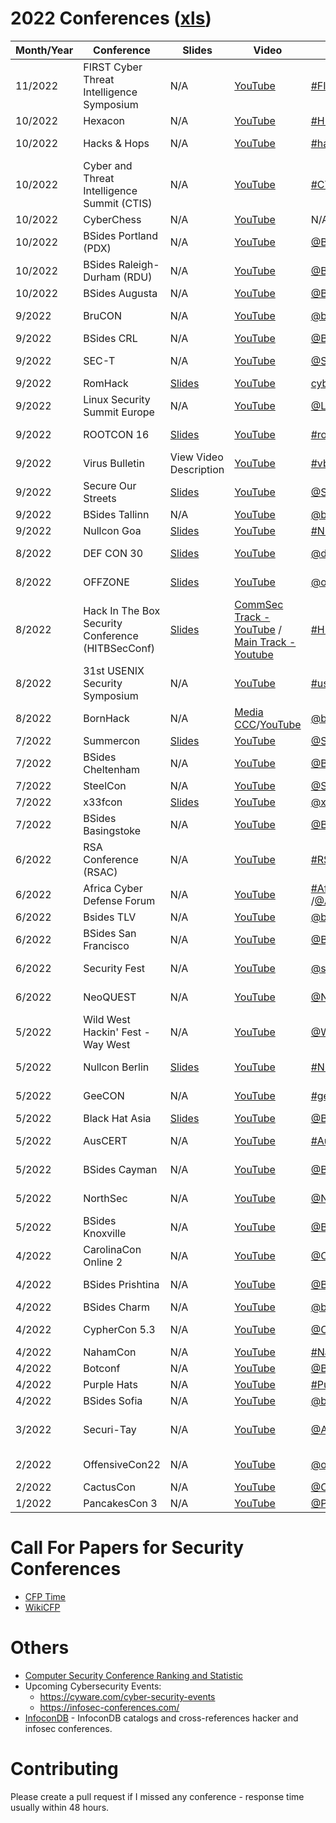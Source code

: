 # 2022 Conferences ([xls](https://docs.google.com/spreadsheets/d/1lp5JRfC1xKYtAAT2X0ghYoLUZFJh4fpdKfrEE2Fk_RE/edit?usp=sharing))

| Month/Year | Conference | Slides | Video | Twitter/Hashtag | Location | Language | Schedule
|---|---|---|---|---|---|---|---|
| 11/2022 |  FIRST Cyber Threat Intelligence Symposium | N/A | [YouTube](https://www.youtube.com/playlist?list=PLBAUUhONOrO_RJVUf_0-BCvY_REqyQ763) | [#FIRSTCTI22](https://twitter.com/hashtag/FIRSTCTI22)/[@FIRSTdotOrg](https://twitter.com/firstdotorg) | Berlin, Germany | English | [Schedule](https://www.first.org/events/symposium/berlin2022/program)
| 10/2022 | Hexacon | N/A | [YouTube](https://www.youtube.com/playlist?list=PLiEHUFG7koLsvukxg6wI1yaXRl_pmh3PZ) | [#HEXACON2022](https://twitter.com/hashtag/HEXACON2022)/[@hexacon_fr](https://twitter.com/hexacon_fr) | Paris, France | English | [Schedule](https://www.hexacon.fr//conference/agenda/)
| 10/2022 | Hacks & Hops | N/A | [YouTube](https://www.youtube.com/watch?v=dVavARkyj5k&list=PLETKkWHNA3qgAvqEqg8LSWx6In-lMWpMs) | [#hacksandhops2022](https://mobile.twitter.com/hashtag/hacksandhops2022) | Minneapolis, USA | English | [Schedule](https://hacksandhops.com/schedule/)
| 10/2022 | Cyber and Threat Intelligence Summit (CTIS) | N/A | [YouTube](https://www.youtube.com/channel/UCI6B0zYvK-7FdM0Vgh3v3Tg/videos) | [#CTIS2022](https://twitter.com/hashtag/CTIS2022) | Kirchberg, Luxembourg | English | [Schedule](https://cti-summit.org/schedule/)
| 10/2022 | CyberChess | N/A | [YouTube](https://www.youtube.com/watch?v=Iaw97hW7Gj8&list=PLmbEh4-pWjw4R9AcMuKyVOFqv4xA2Hg54) | N/A | Riga, Latvia | English | [Schedule](https://cyberchess.lv/)
| 10/2022 | BSides Portland (PDX)| N/A | [YouTube](https://www.youtube.com/playlist?list=PLqdWoaf0o9zefFAO7wHFVp032cbX1IdfM) | [@BSidesPDX](https://twitter.com/BSidesPDX) | Portland, USA | English | [Schedule](https://bsidespdx.org/events/2022/schedule.html)
| 10/2022 | BSides Raleigh-Durham (RDU) | N/A | [YouTube](https://www.youtube.com/watch?v=WlXnyixRWFY) | [@BSidesRDU](https://twitter.com/BSidesRDU) | Durham, USA | English | [Schedule](https://bsidesrdu.org/#schedule)
| 10/2022 | BSides Augusta | N/A | [YouTube](https://www.youtube.com/watch?v=D64iM75zZDM&list=PLEJJRQNh3v_NGBB-GqVW_U56nt4XO0D74) | [@BSidesAugusta](https://twitter.com/BSidesAugusta) | Augusta, USA | English | [Schedule](https://bsidesaugusta2022.busyconf.com/schedule)
| 9/2022 | BruCON | N/A | [YouTube](https://www.youtube.com/watch?v=nnlF3VO27dg&list=PLtb1FJdVWjUcY29T0VcjWp6StdhcSXyDL) | [@brucon](https://twitter.com/brucon)/[#BruCON0x0E](https://twitter.com/hashtag/BruCON0x0E) | Mechelen, Belgium | English | [Schedule](https://www.brucon.org/2022/schedule/)
| 9/2022 | BSides CRL | N/A | [YouTube](https://www.youtube.com/watch?v=y1MyeMaQbTU&list=PLWzoWPJ7WFR2a-ezTVpAZvAAMBIVEJnJ0) | [@BsidesCLT](https://twitter.com/BsidesCLT) | Charlotte, USA | English | [Schedule](https://www.bsidesclt.org/2022-schedule/)
| 9/2022 | SEC-T | N/A | [YouTube](https://www.youtube.com/watch?v=XpQiS7JwZ-I&list=PLv84MTo7Io21cJeKjMpzcMXWmUV1tCHRQ) | [@SEC_T_org](https://twitter.com/SEC_T_org) | Stockholm, Sweden | English | [Schedule](https://www.sec-t.org/archive/20220x0e/schedule/)
| 9/2022 | RomHack | [Slides](https://romhack.camp/romhack2022-conference-agenda/)| [YouTube](https://www.youtube.com/playlist?list=PL1UJVNzpT9Z7_484rLnddqXFfZyi4v7IF) | [cybersaiyanIT](https://twitter.com/cybersaiyanIT)/[#RomHack2022](https://twitter.com/hashtag/RomHack2022) | Rome, Italy | English | [Schedule](https://romhack.camp/romhack2022-conference-agenda/)
| 9/2022 | Linux Security Summit Europe | N/A | [YouTube](https://www.youtube.com/playlist?list=PLbzoR-pLrL6q_BmgE0TN93cx7yYwsJ_Kz) | [@LinuxSecSummit](https://twitter.com/LinuxSecSummit) | Dublin, Ireland | English | [Schedule](https://events.linuxfoundation.org/linux-security-summit-europe/program/schedule/)
| 9/2022 | ROOTCON 16 | [Slides](https://rootcon.org/html/archives/rc16)| [YouTube](https://www.youtube.com/playlist?list=PLpJXs8BYnI-bwj-NP_bD4mazhI_h3zQ5E) | [#rootcon16](https://twitter.com/hashtag/rootcon16)/[@rootconorg](https://twitter.com/rootconorg) | Tagaytay City, Philippines | English | 
| 9/2022 | Virus Bulletin | View Video Description | [YouTube](https://www.youtube.com/watch?v=mrTdSdMMgnk&list=PLffioUnqXWkcmBEM9sqWD9G6h-FRqVobK) | [#vb2022](https://twitter.com/hashtag/vb2022) | Prague, Czech Republic | English | [Schedule](https://www.virusbulletin.com/conference/vb2022/programme/)
| 9/2022 | Secure Our Streets | [Slides](https://sos.asrg.io/schedule-and-presentations/) | [YouTube](https://www.youtube.com/watch?v=w51bofuKucY&list=PLbgz-8Y_0pOrTebgYaBClTlRoWt1O0DDy) | [@SecureOurStreet](https://twitter.com/SecureOurStreet) | Virtual | English | [Schedule](https://sos.asrg.io/schedule-and-presentations/)
| 9/2022 | BSides Tallinn | N/A | [YouTube](https://www.youtube.com/watch?v=6cOz62E0xeQ&list=PL_rRZZspOkM5PxFbBxiTgMUt-GEqty-D6) | [@bsidesTLL](https://twitter.com/bsidestll) | Tallinn, Estonia | English 
| 9/2022 | Nullcon Goa | [Slides](https://nullcon.net/archive-download/goa-2022) | [YouTube](https://www.youtube.com/user/nullcon/videos) | [#NullconGoa2022](https://twitter.com/search?q=%23NullconGoa2022) | Goa, India | English 
| 8/2022 | DEF CON 30 | [Slides](https://forum.defcon.org/node/241811) | [YouTube](https://www.youtube.com/user/DEFCONConference/playlists) | [@defcon](https://twitter.com/defcon) | Las Vegas, USA| English 
| 8/2022 | OFFZONE | [Slides](https://offzone.moscow/program/) | [YouTube](https://www.youtube.com/channel/UCv-eZGMbMt-L6nHabgUasHQ/playlists) | [@offzone_moscow](https://twitter.com/offzone_moscow) | Moscow, Russia | Russian 
| 8/2022 | Hack In The Box Security Conference (HITBSecConf)| [Slides](https://conference.hitb.org/hitbsecconf2022sin/materials/) | [CommSec Track -YouTube](https://www.youtube.com/watch?v=luyIAab8v60&list=PLmv8T5-GONwRu8F1SgdBjP6XydFJipKoa) / [Main Track - Youtube](https://www.youtube.com/watch?v=Qgo2gU7_Vyc&list=PLmv8T5-GONwT4zzGppjOuoQ0LSbSFX6jT) | [#HITB2022SIN](https://twitter.com/hashtag/HITB2022SIN)/[@hitbsecconf](https://twitter.com/hitbsecconf)| Singapore | English | [Schedule](https://conference.hitb.org/hitbsecconf2022sin/commsec-track/)
| 8/2022 | 31st USENIX Security Symposium | N/A | [YouTube](https://www.youtube.com/c/UsenixOrg/videos) | [#usesec22](https://twitter.com/hashtag/usesec22) | Boston, USA | English 
| 8/2022 | BornHack | N/A | [Media CCC](https://media.ccc.de/c/bornhack2022)/[YouTube](https://media.ccc.de/c/bornhack2022) | [@bornhax](https://twitter.com/bornhax)/[#bornhack2022](https://twitter.com/hashtag/bornhack2022) | Funen, Denmark | English | [Schedule](https://bornhack.dk/bornhack-2022/program/)
| 7/2022 | Summercon | [Slides](https://www.summercon.org/presentations/)| [YouTube](https://www.youtube.com/channel/UCEv3yNaPBY8csJ1ZRbmxj6g/videos) | [@Summercon](https://twitter.com/SummerC0n) | Brooklyn, USA | English 
| 7/2022 | BSides Cheltenham | N/A| [YouTube](https://www.youtube.com/watch?v=SJBKs2I0BdE&list=PL4Y7a5_0ahMLcEhTFux2GQItbysS3jNDx) | [@BSidesChelt](https://twitter.com/BSidesChelt) | Cheltenham, England | English 
| 7/2022 | SteelCon | N/A | [YouTube](https://www.youtube.com/watch?v=BnmrMJ01E3w&list=PLmfJypsykTLV3lIDTiu_t3jVqhoksVe6D) | [@Steel_Con](https://twitter.com/steel_con) | Sheffield, UK | English | [Schedule](https://www.steelcon.info/the-event/2022-schedule/) 
| 7/2022 | x33fcon | [Slides](https://www.x33fcon.com/#!conference.md?ref=infosec-conferences.com)|  [YouTube](https://www.youtube.com/watch?v=5l5gAfRpMFA&list=PL7ZDZo2Xu332DOLSQlWlJPWRRAlpsLZQ-) | [@x33fcon](https://www.twitter.com/x33fcon) | Gdynia, Poland | English | [Schedule](https://www.x33fcon.com/#!conference.md?ref=infosec-conferences.com) 
| 7/2022 | BSides Basingstoke | N/A | [YouTube](https://www.youtube.com/channel/UC6_azBlmOo9hnydhl4k6rSA/videos) | [@BSidesBSK](https://twitter.com/BSidesBSK) | Basingstoke, England | English | [Schedule](https://www.bsidesbasingstoke.com/schedule) 
| 6/2022 | RSA Conference (RSAC) | N/A | [YouTube](https://www.youtube.com/c/RSAConference/playlists) | [#RSAC2022](https://twitter.com/hashtag/rsac2022) /[@rsaconference](https://twitter.com/rsaconference) | San Francisco, USA | English 
| 6/2022 | Africa Cyber Defense Forum | N/A | [YouTube](https://www.youtube.com/watch?v=VGSvkco3pKg&list=PL3GHTRaoLk3nYJ3JO1XuKpz4qG1w9z9qK) | [#AfricaCyberDefenseForum](https://twitter.com/hashtag/AfricaCyberDefenseForum) /[@AcdfNetworks](https://twitter.com/AcdfNetworks) | Nairobi, Kenya | English 
| 6/2022 | Bsides TLV | N/A | [YouTube](https://www.youtube.com/watch?v=h8OeN7r7Mio&list=PLkNlAwTF5yEv_-as-Ixur9fZmRuLdjeHx) | [@bsidestlv](https://twitter.com/bsidestlv) | Tel Aviv, Israel | English | [Schedule](https://bsidestlv.com/agenda/)
| 6/2022 | BSides San Francisco | N/A | [YouTube](https://www.youtube.com/playlist?list=PLbZzXF2qC3RtbIyOKsjYzAN6rIjsKiZCt) | [@BSidesSF](https://twitter.com/bsidessf) | San Francisco, USA | English | [Schedule](https://bsidessf2022.sched.com/)
| 6/2022 | Security Fest | N/A | [YouTube](https://www.youtube.com/playlist?list=PL0Jph6SmWIuOHPAuHLP6UD3nENl695bua) | [@securityfest](https://twitter.com/securityfest/) | Gothenburg, Sweden| English | [Schedule](https://securityfest.com/schedule/)
| 6/2022 | NeoQUEST | N/A | [YouTube](https://www.youtube.com/channel/UCgQUxiK2oYU4kQOy9oJnMpQ/videos) | [@NeoquestSupport](https://twitter.com/NeoquestSupport) | St Petersburg, Russia | Russian | [Schedule](https://neoquest.ru/timeline.php?year=2022&part=1)
| 5/2022 | Wild West Hackin' Fest - Way West | N/A | [YouTube](https://www.youtube.com/watch?v=umQD0E5_rG0&list=PLXF21PFPPXTOuxiwHpTvAORwocfEKgRh0) | [@WWHackinFest](https://twitter.com/WWHackinFest) | San Diego, USA | English 
| 5/2022 | Nullcon Berlin | [Slides](https://nullcon.net/archive-download/berlin-2022) | [YouTube](https://www.youtube.com/watch?v=ydRQf7HQi20&list=PLWv48qIcomCaVkSFaot_zOS-1Ok8Qw6nw) | [#NullconDE2023](https://twitter.com/search?q=%23NullconDE2023) | Berlin, Germany | English 
| 5/2022 | GeeCON | N/A | [YouTube](https://www.youtube.com/watch?v=OMSNPmGzOPw&list=PLxZQe6I1pYpcvpGzL8Fgn1cDxHQIi48iT) | [#geecon2022](https://twitter.com/hashtag/geecon2022)/[@GeeCON](https://twitter.com/geecon) | Kraków, Prague | English | [Schedule](https://2022.geecon.org/schedule/)
| 5/2022 | Black Hat Asia | [Slides](https://www.blackhat.com/asia-22/briefings/schedule/) | [YouTube](https://www.youtube.com/watch?v=TsIIm6g21Kc&list=PLH15HpR5qRsW2vrD-6pHklASq8T_CPZBv) | [@BlackHatEvents](https://twitter.com/BlackHatEvents )| Singapore | English | [Schedule](https://www.blackhat.com/asia-22/briefings/schedule/)
| 5/2022 | AusCERT | N/A | [YouTube](https://www.youtube.com/watch?v=YjyYchNL31M&list=PLrirtPWcnfasIl95OyRE7VeZBYUCdhqVr) | [#AusCERT2022](https://twitter.com/hashtag/AusCERT2022)| Gold Coast, Australia | English | [Schedule](https://conference.auscert.org.au/program/)
| 5/2022 | BSides Cayman | N/A | [YouTube](https://www.youtube.com/watch?v=Xz9dTAQ3vNc&list=PL5VStFpXceT2S_PcLY-2TvDKU_jkpOOEt) | [@BsidesKY](https://twitter.com/BsidesKY)| Cayman Islands | English | [Schedule](https://bsides.ky/schedule/)
| 5/2022 | NorthSec | N/A | [YouTube](https://www.youtube.com/playlist?list=PLuUtcRxSUZUoPhqaMk0FLpSPKghk4fXGy) | [@NorthSec_io](https://twitter.com/northsec_io)| Montreal, Canada | English | [Schedule](https://nsec.io/schedule/)
| 5/2022 | BSides Knoxville | N/A | [YouTube](https://www.youtube.com/watch?v=WEr6tHv9pfw&list=PLSLl20f41MU4xeVXtsjn9YC5hEJ7Qo9E7) | [@BSidesKnoxville](https://twitter.com/BSidesKnoxville)| Singapore | English | [Schedule](https://bsidesknoxville2022.sched.com/)
| 4/2022 | CarolinaCon Online 2 | N/A | [YouTube](https://www.youtube.com/playlist?list=PLdh5UOMgeDvkH3JI0-TQZBD1PnPqiPzg1) | [@CarolinaCon](https://twitter.com/CarolinaCon) | Virtual | English | [Schedule](https://carolinacon.org/schedule.html)
| 4/2022 | BSides Prishtina | N/A | [YouTube](https://www.youtube.com/playlist?list=PL-rdVaTC5mZmg9BWHccwU3zwc9TwlSBQp) | [@BSidesPrishtina](https://twitter.com/bsidesprishtina) | Prishtina, Kosova | English | [Schedule](https://bsidesprishtina.org/2022/agenda.html)
| 4/2022 | BSides Charm | N/A | [YouTube](https://www.youtube.com/watch?v=1pabMFuGm4U&list=PLKRput5_6qN-oUya0kLBVPWelDL5pEuSv) | [@bsidescharm](https://twitter.com/bsidescharm) | Towson, USA | English | [Schedule](https://bsidescharm.org/archive/2022/schedule/)
| 4/2022 | CypherCon 5.3 | N/A | [YouTube](https://www.youtube.com/playlist?list=PLUC_sTnMl8Nw16NShLuYwAO-KoP78YeMB) | [@CypherCon](https://twitter.com/cyphercon) | Milwaukee, USA | English | 
| 4/2022 | NahamCon | N/A | [YouTube](https://www.youtube.com/playlist?list=PLKAaMVNxvLmAcY4n3an_SPwpfseHzZ6Yo) | [#NahamCon2022](https://twitter.com/hashtag/NahamCon2022) | Virtual | English | [Schedule](https://www.nahamcon.com/)
| 4/2022 | Botconf | N/A | [YouTube](https://www.youtube.com/playlist?list=PL8fFmUArVzKjQ6A1OLfN2nnob4KIz8aT-) | [@Botconf](https://twitter.com/Botconf) | Nantes, France | English | [Schedule](https://www.botconf.eu/botconf-2021/botconf-2021-22-final-schedule/)
| 4/2022 | Purple Hats | N/A | [YouTube](https://www.youtube.com/playlist?list=PLUgZhmpDV4j6pnNdfzVQea7wOTioGMm9R) | [#PurpleHatsConf](https://twitter.com/hashtag/PurpleHatsConf) | Los Altos, USA | English | [Schedule](https://www.purplehats.org/2022/agenda)
| 4/2022 | BSides Sofia | N/A | [YouTube](https://www.youtube.com/playlist?list=PLKAaMVNxvLmAcY4n3an_SPwpfseHzZ6Yo) | [@bsidesbg](https://twitter.com/bsidesbg) | Sofia, Bulgaria | Bulgarian | 
| 3/2022 | Securi-Tay | N/A | [YouTube](https://www.youtube.com/playlist?list=PLqjUlpQ6EnBzeuNcI8rIpF245oy76gUZZ) | [@AbertayHackers](https://twitter.com/AbertayHackers) | Dundee, United Kingdom | English | 
| 2/2022 | OffensiveCon22 | N/A | [YouTube](https://www.youtube.com/playlist?list=PLYvhPWR_XYJnPvrhXE4RYvwZhV26nYTIp) | [@offensive_con](https://twitter.com/offensive_con) | Berlin, Germany | English | [Schedule](https://www.offensivecon.org/agenda/2022.html)
| 2/2022 | CactusCon | N/A | [YouTube](https://www.youtube.com/c/CactusCon/playlists) | [@CactusCon](https://twitter.com/CactusCon) | Mesa, USA | English | [Schedule](https://www.cactuscon.com/cc10-schedule)
| 1/2022 | PancakesCon 3 | N/A | [YouTube](https://www.youtube.com/watch?v=NvrGZXIIEfQ&list=PLe93Pz9B0NKMfpC3SD_vB373ssN5IMUto) | [@PancakesCon](https://twitter.com/PancakesCon) | Virtual | English | [Schedule](https://pancakescon.com/2022-conference-information/)

# Call For Papers for Security Conferences
- [CFP Time](https://www.cfptime.org/home) 
- [WikiCFP](http://www.wikicfp.com/cfp/call?conference=cyber%20security)

# Others
- [Computer Security Conference Ranking and Statistic](https://people.engr.tamu.edu/guofei/sec_conf_stat.htm)
- Upcoming Cybersecurity Events:
  - https://cyware.com/cyber-security-events
  - https://infosec-conferences.com/
- [InfoconDB](https://infocondb.org/) - InfoconDB catalogs and cross-references hacker and infosec conferences.


# Contributing

Please create a pull request if I missed any conference - response time usually within 48 hours.
